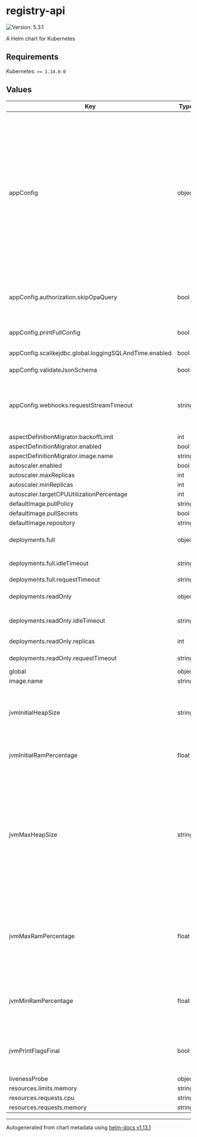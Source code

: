 # registry-api

![Version: 5.3.1](https://img.shields.io/badge/Version-5.3.1-informational?style=flat-square)

A Helm chart for Kubernetes

## Requirements

Kubernetes: `>= 1.14.0-0`

## Values

| Key | Type | Default | Description |
|-----|------|---------|-------------|
| appConfig | object | `{"akka":{"http":{"client":{"idle-timeout":"120s"}}},"authApi":{"baseUrl":"http://authorization-api"},"authorization":{"skipOpaQuery":false},"db":{"default":{"url":"jdbc:postgresql://registry-db/postgres"}},"http":{"port":6101},"printFullConfig":false,"scalikejdbc":{"global":{"loggingSQLAndTime":{"enabled":false}}},"validateJsonSchema":true,"webhooks":{"requestStreamTimeout":"120s"}}` | application config. Allow to configure any application config fields. For all available configuration fields and their default values, please refer to [application.conf](https://github.com/magda-io/magda/blob/main/magda-registry-api/src/main/resources/application.conf) This config field is available since v2.2.5 Previous versions supported config fields: `.Values.validateJsonSchema`, `.Values.db.poolInitialSize`, `.Values.db.poolMaxSize` and  `.Values.db.poolConnectionTimeoutMillis` are still supported for backward compatible reason (although deprecated). When exist, values from those obsolete config fields will override relevant fields in `.Values.appConfig`. Obsolete config fields: `.Values.logLevel`, `.Values.skipAuthorization` and `.Values.printSQlInConsole` are not supported anymore. Please config using alternative fields via `.Values.appConfig` instead. |
| appConfig.authorization.skipOpaQuery | bool | `false` | Skip asking authorization decisions from policy engine. `UnconditionalTrueDecision` will be always returned for this case Useful when running locally - DO NOT TURN ON IN PRODUCTION  |
| appConfig.printFullConfig | bool | `false` | whether print out full config data at application starting up for debug purpose only |
| appConfig.scalikejdbc.global.loggingSQLAndTime.enabled | bool | `false` | Whether print all SQL in console. For DEBUG only |
| appConfig.validateJsonSchema | bool | `true` | Whether registry api should validate incoming JSON data |
| appConfig.webhooks.requestStreamTimeout | string | `"120s"` | WebHook event notification request stream processing timeout you might want to increase this value to allow longer processing time for sync webhooks you will also want to adjust `akka.http.client.idle-timeout` to match this value |
| aspectDefinitionMigrator.backoffLimit | int | `6` |  |
| aspectDefinitionMigrator.enabled | bool | `true` |  |
| aspectDefinitionMigrator.image.name | string | `"magda-migrator-registry-aspects"` |  |
| autoscaler.enabled | bool | `false` |  |
| autoscaler.maxReplicas | int | `3` |  |
| autoscaler.minReplicas | int | `1` |  |
| autoscaler.targetCPUUtilizationPercentage | int | `80` |  |
| defaultImage.pullPolicy | string | `"IfNotPresent"` |  |
| defaultImage.pullSecrets | bool | `false` |  |
| defaultImage.repository | string | `"ghcr.io/magda-io"` |  |
| deployments.full | object | `{"idleTimeout":"60s","replicas":1,"requestTimeout":"60s"}` | deployment config for full registry instance. You can also specify different `resources` config under this key. |
| deployments.full.idleTimeout | string | `"60s"` | Default idle timeout for full instance. Make sure `idleTimeout` is longer than `requestTimeout` |
| deployments.full.requestTimeout | string | `"60s"` | Default request timeout for full instance |
| deployments.readOnly | object | `{"enable":false,"idleTimeout":"60s","replicas":1,"requestTimeout":"60s"}` | deployment config for readonly registry instances. You can also specify different `resources` config under this key. |
| deployments.readOnly.idleTimeout | string | `"60s"` | Default idle timeout for readonly instance. Make sure `idleTimeout` is longer than `requestTimeout` |
| deployments.readOnly.replicas | int | `1` | no. of replicates. Its value must no lower than `minReplicas` |
| deployments.readOnly.requestTimeout | string | `"60s"` | Default request timeout for readonly instance |
| global | object | `{}` |  |
| image.name | string | `"magda-registry-api"` |  |
| jvmInitialHeapSize | string | `nil` | Sets the initial size of the heap (via flag `-Xms`) when the JVM starts For production, should probably set to same as `jvmMaxHeapSize` for more predictable performance.  By default, will use JVM default value. value should be in format of `1g` or `200m` etc. |
| jvmInitialRamPercentage | float | `nil` | JVM initial heap memory percentage This value will only be used if `jvmInitialHeapSize` is not set. By default, will use JVM default value. |
| jvmMaxHeapSize | string | `"1g"` | Sets the maximum amount of memory that the JVM heap (via flag `-Xmx`) can grow to. You can set `jvmInitialHeapSize` to the same value for production use case to avoid JVM heap resizing. Should make sure leave enough room for non-heap overhead to avoid OOM. e.g. if you set `resources.limits.memory` (Pod Memory) to 256 MiB, you should set this value to 128 MiB to leave 128 MiB for non-heap overhead to avoid OOM. - For Pod memory 512 MiB, we should set this value to 256 MiB. - 768 MiB Pod memory, should set this value to 512 MiB. - Over 1GiB Pod memory, can reserve 60-70% to heap. value should be in format of `1g` or `200m` etc. |
| jvmMaxRamPercentage | float | `70` | JVM max allowed heap memory percentage based on `resources.limits.memory` This value will only be used if `jvmMaxHeapSize` is not set. For small pods (e.g. under 1 GiB - specified by the `resources.limits.memory`), better to use `jvmMaxHeapSize` to make sure leave enough room for non-heap overhead to avoid OOM. |
| jvmMinRamPercentage | float | `nil` | JVM min heap memory percentage This value will only be used if `jvmInitialHeapSize` is not set. If the InitialRAMPercentage result is less than MinRAMPercentage, the JVM increases it to match MinRAMPercentage. By default, will use JVM default value. |
| jvmPrintFlagsFinal | bool | `false` | whether to print out JVM flags at application starting up This is useful for debugging purpose, e.g. to check if the JVM heap size is set correctly from printed values like InitialHeapSize and MaxHeapSize. |
| livenessProbe | object | `{}` |  |
| resources.limits.memory | string | `"1.5Gi"` |  |
| resources.requests.cpu | string | `"250m"` |  |
| resources.requests.memory | string | `"500Mi"` |  |

----------------------------------------------
Autogenerated from chart metadata using [helm-docs v1.13.1](https://github.com/norwoodj/helm-docs/releases/v1.13.1)
